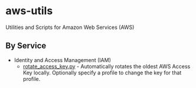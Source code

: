 # aws-utils
Utilities and Scripts for Amazon Web Services (AWS)

## By Service

* Identity and Access Management (IAM)
  * [rotate_access_key.py](iam_rotate_access_key/) - Automatically rotates the oldest AWS Access Key locally. Optionally specify a profile to change the key for that profile.
